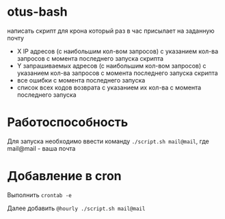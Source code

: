 # otus-bash

написать скрипт для крона
который раз в час присылает на заданную почту
- X IP адресов (с наибольшим кол-вом запросов) с указанием кол-ва запросов c момента последнего запуска скрипта
- Y запрашиваемых адресов (с наибольшим кол-вом запросов) с указанием кол-ва запросов c момента последнего запуска скрипта
- все ошибки c момента последнего запуска
- список всех кодов возврата с указанием их кол-ва с момента последнего запуска

# Работоспособность

Для запуска необходимо ввести команду `./script.sh mail@mail`, где mail@mail - ваша почта

# Добавление в cron

Выполнить `crontab -e`

Далее добавить `@hourly ./script.sh mail@mail`
